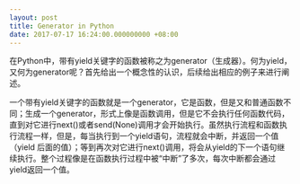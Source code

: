 ```yaml
---
layout: post
title: Generator in Python
date: 2017-07-17 16:24:00.000000000 +08:00
---
```


​        在Python中，带有yield关键字的函数被称之为generator（生成器）。何为yield，又何为generator呢？首先给出一个概念性的认识，后续给出相应的例子来进行阐述。

​         一个带有yield关键字的函数就是一个generator，它是函数，但是又和普通函数不同；生成一个generator，形式上像是函数调用，但是它不会执行任何函数代码，直到对它进行next()或者send(None)调用才会开始执行。虽然执行流程和函数执行流程一样，但是，每当执行到一个yield语句，流程就会中断，并返回一个值（yield 后面的值）；等到再次对它进行next()调用，将会从yield的下一个语句继续执行。整个过程像是在函数执行过程中被“中断”了多次，每次中断都会通过yield返回一个值。


